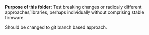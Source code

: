 **Purpose of this folder:**
Test breaking changes or radically different approaches/libraries,
perhaps individually without comprising stable firmware.

Should be changed to git branch based approach.
